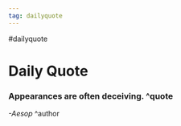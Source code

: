 ```yaml
---
tag: dailyquote
---
```


#dailyquote

# Daily Quote

### Appearances are often deceiving. ^quote
*-Aesop* ^author
